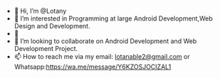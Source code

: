 - 👋 Hi, I’m @Lotany
- 👀 I’m interested in Programming at large Android Development,Web Design and Development.
- 🌱 
- 💞️ I’m looking to collaborate on Android Development and Web Development Project.
- 📫 How to reach me via my email: lotanable2@gmail.com or Whatsapp:https://wa.me/message/Y6KZOSJOCIZAL1

<!---
Lotany/Lotany is a ✨ special ✨ repository because its `README.md` (this file) appears on your GitHub profile.
You can click the Preview link to take a look at your changes.
--->
